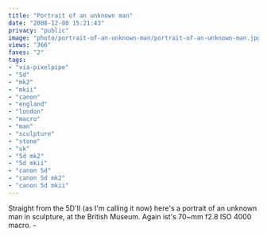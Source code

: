 ```yaml
---
title: "Portrait of an unknown man"
date: "2008-12-08 15:21:43"
privacy: "public"
image: "photo/portrait-of-an-unknown-man/portrait-of-an-unknown-man.jpg"
views: "366"
faves: "2"
tags:
- "via-pixelpipe"
- "5d"
- "mk2"
- "mkii"
- "canon"
- "england"
- "london"
- "macro"
- "man"
- "sculpture"
- "stone"
- "uk"
- "5d mk2"
- "5d mkii"
- "canon 5d"
- "canon 5d mk2"
- "canon 5d mkii"
---
```

Straight from the 5D'II (as I'm calling it now) here's a portrait of an unknown man in sculpture, at the British Museum. Again ist's 70~mm f2.8 ISO 4000 macro. - <a href="/photos/2008/12/08/portrait-of-an-unknown-man"></a>
